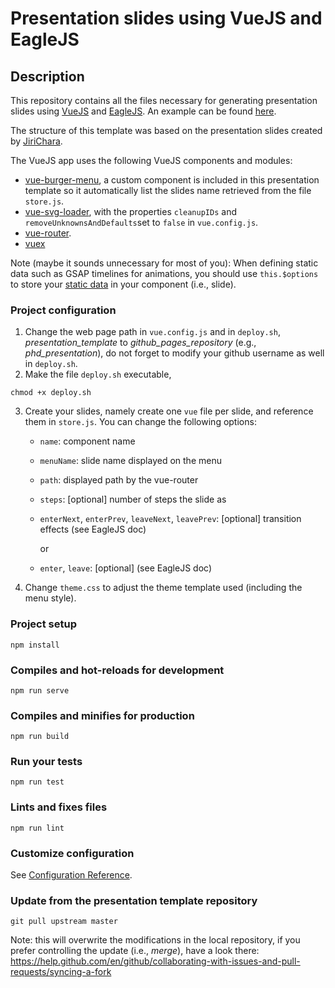 # Presentation slides using VueJS and EagleJS

## Description

This repository contains all the files necessary for generating presentation slides using [VueJS](https://vuejs.org/) and [EagleJS](https://github.com/Zulko/eagle.js). An example can be found [here](https://christian-nils.github.io/phd_presentation).

The structure of this template was based on the presentation slides created by [JiriChara](https://github.com/JiriChara/the-past-present-and-future-of-javascript).

The VueJS app uses the following VueJS components and modules:

- [vue-burger-menu](https://vue-burger-menu.netlify.com/), a custom component is included in this presentation template so it automatically list the slides name retrieved from the file `store.js`.
- [vue-svg-loader](https://vue-svg-loader.js.org/), with the properties `cleanupIDs` and `removeUnknownsAndDefaults`set to `false` in `vue.config.js`.
- [vue-router](https://router.vuejs.org/).
- [vuex](https://vuex.vuejs.org/)

Note (maybe it sounds unnecessary for most of you): When defining static data such as GSAP timelines for animations, you should use `this.$options` to store your [static data](https://stackoverflow.com/questions/45814507/how-to-set-a-component-non-reactive-data-in-vue-2) in your component (i.e., slide).

### Project configuration

1. Change the web page path in `vue.config.js` and in `deploy.sh`, _presentation_template_ to _github_pages_repository_ (e.g., _phd_presentation_), do not forget to modify your github username as well in `deploy.sh`.
2. Make the file `deploy.sh` executable,

```
chmod +x deploy.sh
```

3. Create your slides, namely create one `vue` file per slide, and reference them in `store.js`. You can change the following options:

   - `name`: component name
   - `menuName`: slide name displayed on the menu
   - `path`: displayed path by the vue-router
   - `steps`: [optional] number of steps the slide as
   - `enterNext`, `enterPrev`, `leaveNext`, `leavePrev`: [optional] transition effects (see EagleJS doc)

     or

   - `enter`, `leave`: [optional] (see EagleJS doc)

4. Change `theme.css` to adjust the theme template used (including the menu style).

### Project setup

```
npm install
```

### Compiles and hot-reloads for development

```
npm run serve
```

### Compiles and minifies for production

```
npm run build
```

### Run your tests

```
npm run test
```

### Lints and fixes files

```
npm run lint
```

### Customize configuration

See [Configuration Reference](https://cli.vuejs.org/config/).

### Update from the presentation template repository

```
git pull upstream master
```

Note: this will overwrite the modifications in the local repository, if you prefer controlling the update (i.e., _merge_), have a look there: https://help.github.com/en/github/collaborating-with-issues-and-pull-requests/syncing-a-fork
